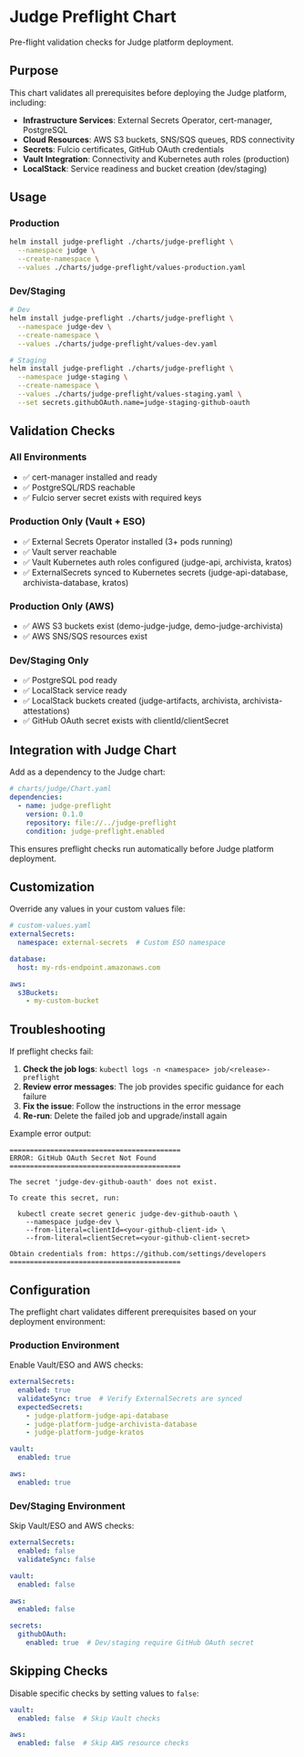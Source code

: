 # Judge Preflight Chart

Pre-flight validation checks for Judge platform deployment.

## Purpose

This chart validates all prerequisites before deploying the Judge platform, including:

- **Infrastructure Services**: External Secrets Operator, cert-manager, PostgreSQL
- **Cloud Resources**: AWS S3 buckets, SNS/SQS queues, RDS connectivity
- **Secrets**: Fulcio certificates, GitHub OAuth credentials
- **Vault Integration**: Connectivity and Kubernetes auth roles (production)
- **LocalStack**: Service readiness and bucket creation (dev/staging)

## Usage

### Production

```bash
helm install judge-preflight ./charts/judge-preflight \
  --namespace judge \
  --create-namespace \
  --values ./charts/judge-preflight/values-production.yaml
```

### Dev/Staging

```bash
# Dev
helm install judge-preflight ./charts/judge-preflight \
  --namespace judge-dev \
  --create-namespace \
  --values ./charts/judge-preflight/values-dev.yaml

# Staging
helm install judge-preflight ./charts/judge-preflight \
  --namespace judge-staging \
  --create-namespace \
  --values ./charts/judge-preflight/values-staging.yaml \
  --set secrets.githubOAuth.name=judge-staging-github-oauth
```

## Validation Checks

### All Environments

- ✅ cert-manager installed and ready
- ✅ PostgreSQL/RDS reachable
- ✅ Fulcio server secret exists with required keys

### Production Only (Vault + ESO)

- ✅ External Secrets Operator installed (3+ pods running)
- ✅ Vault server reachable
- ✅ Vault Kubernetes auth roles configured (judge-api, archivista, kratos)
- ✅ ExternalSecrets synced to Kubernetes secrets (judge-api-database, archivista-database, kratos)

### Production Only (AWS)

- ✅ AWS S3 buckets exist (demo-judge-judge, demo-judge-archivista)
- ✅ AWS SNS/SQS resources exist

### Dev/Staging Only

- ✅ PostgreSQL pod ready
- ✅ LocalStack service ready
- ✅ LocalStack buckets created (judge-artifacts, archivista, archivista-attestations)
- ✅ GitHub OAuth secret exists with clientId/clientSecret

## Integration with Judge Chart

Add as a dependency to the Judge chart:

```yaml
# charts/judge/Chart.yaml
dependencies:
  - name: judge-preflight
    version: 0.1.0
    repository: file://../judge-preflight
    condition: judge-preflight.enabled
```

This ensures preflight checks run automatically before Judge platform deployment.

## Customization

Override any values in your custom values file:

```yaml
# custom-values.yaml
externalSecrets:
  namespace: external-secrets  # Custom ESO namespace

database:
  host: my-rds-endpoint.amazonaws.com

aws:
  s3Buckets:
    - my-custom-bucket
```

## Troubleshooting

If preflight checks fail:

1. **Check the job logs**: `kubectl logs -n <namespace> job/<release>-preflight`
2. **Review error messages**: The job provides specific guidance for each failure
3. **Fix the issue**: Follow the instructions in the error message
4. **Re-run**: Delete the failed job and upgrade/install again

Example error output:

```
==========================================
ERROR: GitHub OAuth Secret Not Found
==========================================

The secret 'judge-dev-github-oauth' does not exist.

To create this secret, run:

  kubectl create secret generic judge-dev-github-oauth \
    --namespace judge-dev \
    --from-literal=clientId=<your-github-client-id> \
    --from-literal=clientSecret=<your-github-client-secret>

Obtain credentials from: https://github.com/settings/developers
==========================================
```

## Configuration

The preflight chart validates different prerequisites based on your deployment environment:

### Production Environment
Enable Vault/ESO and AWS checks:
```yaml
externalSecrets:
  enabled: true
  validateSync: true  # Verify ExternalSecrets are synced
  expectedSecrets:
    - judge-platform-judge-api-database
    - judge-platform-judge-archivista-database
    - judge-platform-judge-kratos

vault:
  enabled: true

aws:
  enabled: true
```

### Dev/Staging Environment
Skip Vault/ESO and AWS checks:
```yaml
externalSecrets:
  enabled: false
  validateSync: false

vault:
  enabled: false

aws:
  enabled: false

secrets:
  githubOAuth:
    enabled: true  # Dev/staging require GitHub OAuth secret
```

## Skipping Checks

Disable specific checks by setting values to `false`:

```yaml
vault:
  enabled: false  # Skip Vault checks

aws:
  enabled: false  # Skip AWS resource checks
```
